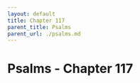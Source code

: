 ```yaml
---
layout: default
title: Chapter 117
parent_title: Psalms
parent_url: ./psalms.md
---
```


# Psalms - Chapter 117

